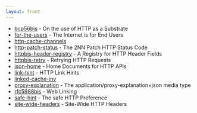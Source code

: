 ```yaml
---
layout: front
---
```


* [bcp56bis](bcp56bis) - On the use of HTTP as a Substrate 
* [for-the-users](for-the-users) - The Internet is for End Users 
* [http-cache-channels](http-cache-channels)  
* [http-patch-status](http-patch-status) - The 2NN Patch HTTP Status Code 
* [httpbis-header-registry](httpbis-header-registry) - A Registry for HTTP Header Fields 
* [httpbis-retry](httpbis-retry) - Retrying HTTP Requests 
* [json-home](json-home) - Home Documents for HTTP APIs 
* [link-hint](link-hint) - HTTP Link Hints 
* [linked-cache-inv](linked-cache-inv)  
* [proxy-explanation](proxy-explanation) - The application/proxy-explanation+json media type 
* [rfc5988bis](rfc5988bis) - Web Linking 
* [safe-hint](safe-hint) - The safe HTTP Preference 
* [site-wide-headers](site-wide-headers) - Site-Wide HTTP Headers
